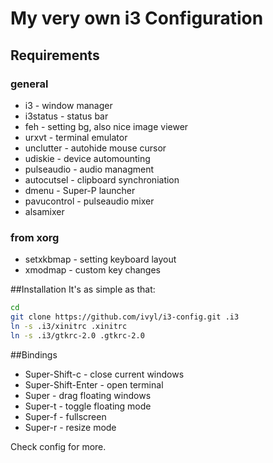 # My very own i3 Configuration

## Requirements
### general
* i3 - window manager
* i3status - status bar
* feh - setting bg, also nice image viewer
* urxvt - terminal emulator
* unclutter - autohide mouse cursor
* udiskie - device automounting
* pulseaudio - audio managment
* autocutsel - clipboard synchroniation
* dmenu - Super-P launcher
* pavucontrol - pulseaudio mixer
* alsamixer
### from xorg
* setxkbmap - setting keyboard layout
* xmodmap - custom key changes


##Installation
It's as simple as that:

```bash
cd
git clone https://github.com/ivyl/i3-config.git .i3
ln -s .i3/xinitrc .xinitrc
ln -s .i3/gtkrc-2.0 .gtkrc-2.0
```

##Bindings
* Super-Shift-c - close current windows
* Super-Shift-Enter - open terminal
* Super - drag floating windows
* Super-t - toggle floating mode
* Super-f - fullscreen
* Super-r - resize mode

Check config for more.
